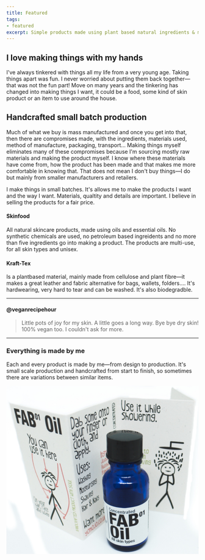 ```yaml
---
title: Featured
tags:
- featured
excerpt: Simple products made using plant based natural ingredients & materials handcrafted in the UK.
---
```


## I love making things with my hands

I've always tinkered with things all my life from a very young age. Taking things apart was fun. I never worried about putting them back together—that was not the fun part! Move on many years and the tinkering has changed into making things I want, it could be a food, some kind of skin product or an item to use around the house. 

## Handcrafted small batch production

Much of what we buy is mass manufactured and once you get into that, then there are compromises made, with the ingredients, materials used, method of manufacture, packaging, transport… Making things myself eliminates many of these compromises because I'm sourcing mostly raw materials and making the product myself. I know where these materials have come from, how the product has been made and that makes me more comfortable in knowing that. That does not mean I don't buy things—I do but mainly from smaller manufacturers and retailers.

I make things in small batches. It's allows me to make the products I want and the way I want. Materials, qualtity and details are important. I believe in selling the products for a fair price.

#### Skinfood

All natural skincare products, made using oils and essential oils. No synthetic chemicals are used, no petroleum based ingreidents and no more than five ingredients go into making a product. The products are multi-use, for all skin types and unisex.

#### Kraft-Tex

Is a plantbased material, mainly made from cellulose and plant fibre—it makes a great leather and fabric alternative for bags, wallets, folders…. It's hardwearing, very hard to tear and can be washed. It's also biodegradble.

***

#### @veganrecipehour
> Little pots of joy for my skin. A little goes a long way. Bye bye dry skin! 
100% vegan too. I couldn't ask for more.

***

### Everything is made by me

Each and every product is made by me—from design to production. It's small scale production and handcrafted from start to finish, so sometimes there are variations between similar items.

![fab 01 oil and instruction card](/uploads/fab-oil-and-card.jpeg)
